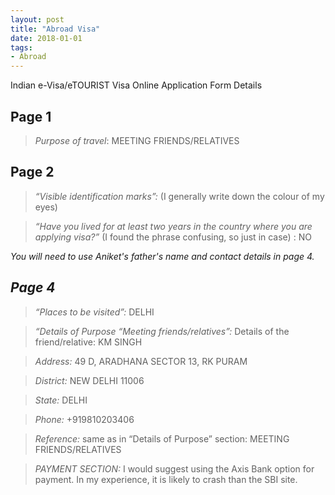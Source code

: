 ```yaml
---
layout: post
title: "Abroad Visa"
date: 2018-01-01
tags: 
- Abroad
---
```


Indian e-Visa/eTOURIST Visa Online Application Form Details


Page 1
---

> *Purpose of travel*: MEETING FRIENDS/RELATIVES

 

Page 2
---

> *“Visible identification marks”:* (I generally write down the colour of my eyes)

> *“Have you lived for at least two years in the country where you are applying visa?”* 
(I found the phrase confusing, so just in case) :  NO


*You will need to use Aniket's father's name and contact details in page 4.*



*Page 4*
---

> *“Places to be visited”:*  DELHI

> *“Details of Purpose “Meeting friends/relatives”:* Details of the friend/relative: KM SINGH

> *Address:* 49 D, ARADHANA SECTOR 13, RK PURAM

> *District:* NEW DELHI 11006

> *State:* DELHI

> *Phone:* +919810203406

> *Reference:*  same as in “Details of Purpose” section: MEETING FRIENDS/RELATIVES

> *PAYMENT SECTION:* I would suggest using the Axis Bank option for payment. In my experience, it is likely to crash than the SBI site.
       